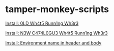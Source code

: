 # tamper-monkey-scripts

[Install: 0LD Wh4t5 Runn1ng Wh3r3](https://raw.githubusercontent.com/LewisMitchell/tamper-monkey-scripts/master/whats-running-where.user.js)

[Install: N3W C474L0GU3 Wh4t5 Runn1ng Wh3r3](https://raw.githubusercontent.com/LewisMitchell/tamper-monkey-scripts/master/catalogue-whats-running-where.user.js)

[Install: Environment name in header and body](https://github.com/LewisMitchell/tamper-monkey-scripts/raw/master/Environment%20name%20in%20navbar%20and%20body.user.js)

